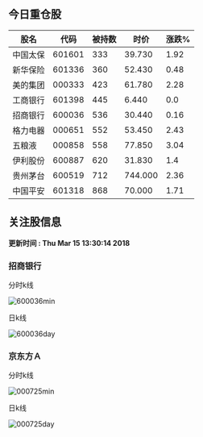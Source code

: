
## 今日重仓股 

|股名|代码|被持数|时价|涨跌%|
|---|---|---|---|---|
|中国太保|601601|333|39.730|1.92|
|新华保险|601336|360|52.430|0.48|
|美的集团|000333|423|61.780|2.28|
|工商银行|601398|445|6.440|0.0|
|招商银行|600036|536|30.440|0.16|
|格力电器|000651|552|53.450|2.43|
|五粮液|000858|558|77.850|3.04|
|伊利股份|600887|620|31.830|1.4|
|贵州茅台|600519|712|744.000|2.36|
|中国平安|601318|868|70.000|1.71|

## 关注股信息
**更新时间 : Thu Mar 15 13:30:14 2018**
### 招商银行 
分时k线

![600036min](http://image.sinajs.cn/newchart/min/n/sh600036.gif)

日k线

![600036day](http://image.sinajs.cn/newchart/daily/n/sh600036.gif)

### 京东方Ａ 
分时k线

![000725min](http://image.sinajs.cn/newchart/min/n/sz000725.gif)

日k线

![000725day](http://image.sinajs.cn/newchart/daily/n/sz000725.gif)
